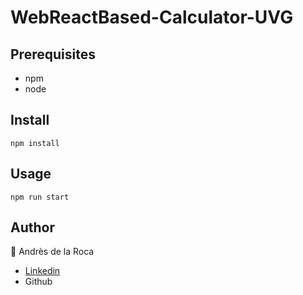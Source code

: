 # WebReactBased-Calculator-UVG  

## Prerequisites
- npm
- node 
## Install
```
npm install
```
## Usage
```
npm run start
```
## Author
:bust_in_silhouette: Andrès de la Roca  
- <a href = "https://www.linkedin.com/in/andr%C3%A8s-de-la-roca-pineda-10a40319b/">Linkedin</a>
- <Github href="https://github.com/andresdlRoca">Github</a>
